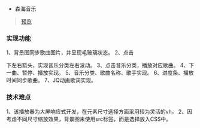 * 森海音乐

> [预览](https://caisenyu-n.github.io/Music-player/)

### 实现功能

1、背景图同步歌曲图片，并呈现毛玻璃状态。
2、点击 <footer> 下左右箭头，实现音乐分类左右滚动。
3、点击音乐分类，播放对应歌曲。
4、下一曲、暂停、播放实现。
5、音乐分类、歌曲名称、歌手实现。
6、进度条、播放时间同步歌曲。
7、JQ动画歌词实现。
  
### 技术难点

1、该播放器为大屏响应式开发，在元素尺寸选择方面采用较为灵活的vh。
2、因考虑不同尺寸缩放效果，背景图未使用src标签，而是选择放入CSS中。
